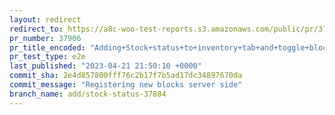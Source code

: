 ```yaml
---
layout: redirect
redirect_to: https://a8c-woo-test-reports.s3.amazonaws.com/public/pr/37906/e2e/index.html
pr_number: 37906
pr_title_encoded: "Adding+Stock+status+to+inventory+tab+and+toggle+block"
pr_test_type: e2e
last_published: "2023-04-21 21:50:10 +0000"
commit_sha: 2e4d857800fff76c2b17f7b5ad17dc34897670da
commit_message: "Registering new blocks server side"
branch_name: add/stock-status-37884
---
```


